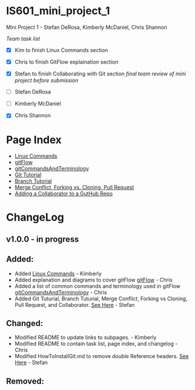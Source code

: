 # IS601_mini_project_1
Mini Project 1 - Stefan DeRosa, Kimberly McDaniel, Chris Shannon

*Team task list*
- [X] Kim to finish Linux Commands section
- [X] Chris to finish GitFlow explaination section
- [X] Stefan to finish Collaborating with Git section
*final team review of mini project before submission*
- [ ] Stefan DeRosa
- [ ] Kimberly McDaniel
- [X] Chris Shannon


# Page Index
* [Linux Commands](/Kimberly/Vi.md)
* [gitFlow](/Chris/gitFlow.md)
* [gitCommandsAndTerminology](/Chris/gitCommandsAndTerminology.md)
* [Git Tutorial](https://github.com/cshannon-mdsol/IS601_mini_project_1/blob/master/Stefan/HowToInstallGit.md)
* [Branch Tutorial](https://github.com/cshannon-mdsol/IS601_mini_project_1/blob/master/Stefan/Branch.md)
* [Merge Conflict, Forking vs. Cloning, Pull Request](https://github.com/cshannon-mdsol/IS601_mini_project_1/blob/master/Stefan/Merge.md)
* [Adding a Collaborator to a GutHub Repo](https://github.com/cshannon-mdsol/IS601_mini_project_1/blob/master/Stefan/Collaborator.md)

# ChangeLog

## v1.0.0 - in progress

## Added:

* Added [Linux Commands](/Kimberly/Vi.md) - Kimberly
* Added explanation and diagrams to cover gitFlow [gitFlow](/Chris/gitFlow.md) - Chris 
* Added a list of common commands and terminology used in gitFlow [gitCommandsAndTerminology](/Chris/gitCommandsAndTerminology.md) - Chris 
* Added Git Tuturial, Branch Tuturial, Merge Conflict, Forking vs Cloning, Pull Request, and Collaborator. [See Here](https://github.com/cshannon-mdsol/IS601_mini_project_1/tree/master/Stefan) - Stefan

## Changed:

* Modified README to update links to subpages. - Kimberly
* Modified README to contain task list, page index, and changelog - Chris
* Modified HowToInstallGit.md to remove double Reference headers. [See Here](https://github.com/cshannon-mdsol/IS601_mini_project_1/commit/e9bfe61f5a98196fb12b2249e3d1d66a4934f9bd)  - Stefan

## Removed:
